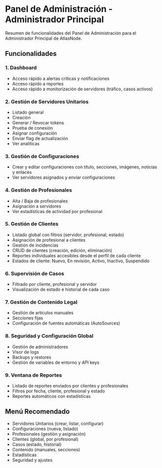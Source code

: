 # Panel de Administración - Administrador Principal

Resumen de funcionalidades del Panel de Administración para el Administrador Principal de AtlasNode.

## Funcionalidades

### 1. Dashboard
- Acceso rápido a alertas críticas y notificaciones
- Acceso rápido a reportes
- Acceso rápido a monitorización de servidores (tráfico, casos activos)

### 2. Gestión de Servidores Unitarios
- Listado general
- Creación
- Generar / Revocar tokens
- Prueba de conexión
- Asignar configuración
- Enviar flag de actualización
- Ver analíticas

### 3. Gestión de Configuraciones
- Crear y editar configuraciones con título, secciones, imágenes, noticias y enlaces
- Ver servidores asignados y enviar configuraciones

### 4. Gestión de Profesionales
- Alta / Baja de profesionales
- Asignación a servidores
- Ver estadísticas de actividad por profesional

### 5. Gestión de Clientes
- Listado global con filtros (servidor, profesional, estado)
- Asignación de profesional a clientes
- Gestión de incidencias
- CRUD de clientes (creación, edición, eliminación)
- Reportes individuales accesibles desde el perfil de cada cliente
- Estados de cliente: Nuevo, En revisión, Activo, Inactivo, Suspendido

### 6. Supervisión de Casos
- Filtrado por cliente, profesional y servidor
- Visualización de estado e historial de cada caso

### 7. Gestión de Contenido Legal
- Gestión de artículos manuales
- Secciones fijas
- Configuración de fuentes automáticas (AutoSources)

### 8. Seguridad y Configuración Global
- Gestión de administradores
- Visor de logs
- Backups y restores
- Gestión de variables de entorno y API keys

### 9. Ventana de Reportes
- Listado de reportes enviados por clientes y profesionales
- Filtros por fecha, cliente, profesional y estado
- Reportes automáticos con estadísticas

## Menú Recomendado
- Servidores Unitarios (crear, listar, configurar)
- Configuraciones (nueva, listado)
- Profesionales (gestión y asignación)
- Clientes (global, por profesional)
- Casos (estado, historial)
- Contenido (manuales, secciones)
- Estadísticas
- Seguridad y ajustes

